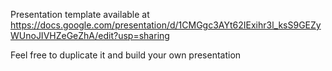 Presentation template available at https://docs.google.com/presentation/d/1CMGgc3AYt62IExihr3l_ksS9GEZyWUnoJIVHZeGeZhA/edit?usp=sharing

Feel free to duplicate it and build your own presentation
